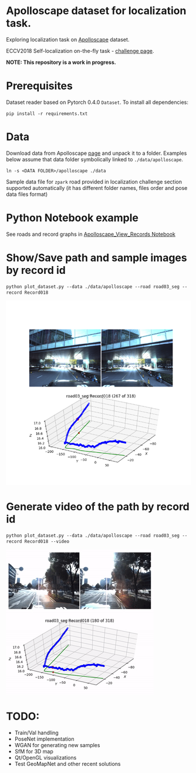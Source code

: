 # Apolloscape dataset for localization task.
Exploring localization task on [Apolloscape](http://apolloscape.auto/) dataset.

ECCV2018 Self-localization on-the-fly task - [challenge page](http://apolloscape.auto/ECCV/challenge.html).

__NOTE: This repository is a work in progress.__

# Prerequisites

Dataset reader based on Pytorch 0.4.0 `Dataset`. To install all dependencies:
```
pip install -r requirements.txt
```

# Data

Download data from Apolloscape [page](http://apolloscape.auto/scene.html) and unpack it to a folder. Examples below assume that data folder symbolically linked to `./data/apolloscape`.

```
ln -s <DATA FOLDER>/apolloscape ./data
```

Sample data file for `zpark` road provided in localization challenge section supported automatically (it has different folder names, files order and pose data files format)

# Python Notebook example

See roads and record graphs in [Apolloscape_View_Records Notebook](./Apolloscape_View_Records.ipynb)

# Show/Save path and sample images by record id

```
python plot_dataset.py --data ./data/apolloscape --road road03_seg --record Record018
```

![Record path](./assets/road03_seg_Record018_00267.png)

# Generate video of the path by record id

```
python plot_dataset.py --data ./data/apolloscape --road road03_seg --record Record018 --video
```

![Record video](./assets/road03_seg_Record018.gif)

# TODO:
* Train/Val handling
* PoseNet implementation
* WGAN for generating new samples
* SfM for 3D map
* Qt/OpenGL visualizations
* Test GeoMapNet and other recent solutions
